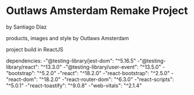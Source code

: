 # Outlaws Amsterdam Remake Project
by Santiago Díaz

products, images and style by Outlaws Amsterdam

project build in ReactJS

dependencies: 
-"@testing-library/jest-dom": "^5.16.5"
-"@testing-library/react": "^13.3.0"
-"@testing-library/user-event": "^13.5.0"
-"bootstrap": "^5.2.0"
-"react": "^18.2.0"
-"react-bootstrap": "^2.5.0"
-"react-dom": "^18.2.0"
-"react-router-dom": "^6.3.0"
-"react-scripts": "^5.0.1"
-"react-toastify": "^9.0.8"
-"web-vitals": "^2.1.4"
